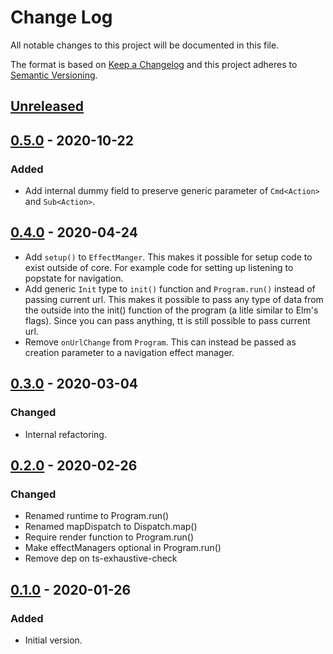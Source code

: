 # Change Log

All notable changes to this project will be documented in this file.

The format is based on [Keep a Changelog](http://keepachangelog.com/)
and this project adheres to [Semantic Versioning](http://semver.org/).

## [Unreleased](https://github.com/typescript-tea/core/compare/v0.5.0...master)

## [0.5.0](https://github.com/typescript-tea/core/compare/v0.4.0...0.5.0) - 2020-10-22

### Added

- Add internal dummy field to preserve generic parameter of `Cmd<Action>` and `Sub<Action>`.

## [0.4.0](https://github.com/typescript-tea/core/compare/v0.3.0...0.4.0) - 2020-04-24

- Add `setup()` to `EffectManger`. This makes it possible for setup code to exist outside of core. For example code for setting up listening to popstate for navigation.
- Add generic `Init` type to `init()` function and `Program.run()` instead of passing current url. This makes it possible to pass any type of data from the outside into the init() function of the program (a litle similar to Elm's flags). Since you can pass anything, tt is still possible to pass current url.
- Remove `onUrlChange` from `Program`. This can instead be passed as creation parameter to a navigation effect manager.

## [0.3.0](https://github.com/typescript-tea/core/compare/v0.2.0...v0.3.0) - 2020-03-04

### Changed

- Internal refactoring.

## [0.2.0](https://github.com/typescript-tea/core/compare/v0.1.0...v0.2.0) - 2020-02-26

### Changed

- Renamed runtime to Program.run()
- Renamed mapDispatch to Dispatch.map()
- Require render function to Program.run()
- Make effectManagers optional in Program.run()
- Remove dep on ts-exhaustive-check

## [0.1.0](https://github.com/typescript-tea/core/compare/v0.1.0...v0.1.0) - 2020-01-26

### Added

- Initial version.
